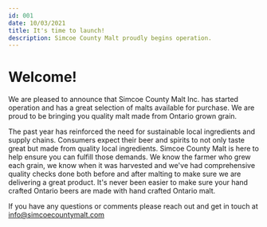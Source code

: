 ```yaml
---
id: 001
date: 10/03/2021
title: It's time to launch!
description: Simcoe County Malt proudly begins operation.
---
```


# Welcome!

We are pleased to announce that Simcoe County Malt Inc. has started operation and has a great selection of malts available for purchase. We are proud to be bringing you quality malt made from Ontario grown grain.

The past year has reinforced the need for sustainable local ingredients and supply chains. Consumers expect their beer and spirits to not only taste great but made from quality local ingredients. Simcoe County Malt is here to help ensure you can fulfill those demands. We know the farmer who grew each grain, we know when it was harvested and we've had comprehensive quality checks done both before and after malting to make sure we are delivering a great product. It's never been easier to make sure your hand crafted Ontario beers are made with hand crafted Ontario malt.

If you have any questions or comments please reach out and get in touch at <info@simcoecountymalt.com>
